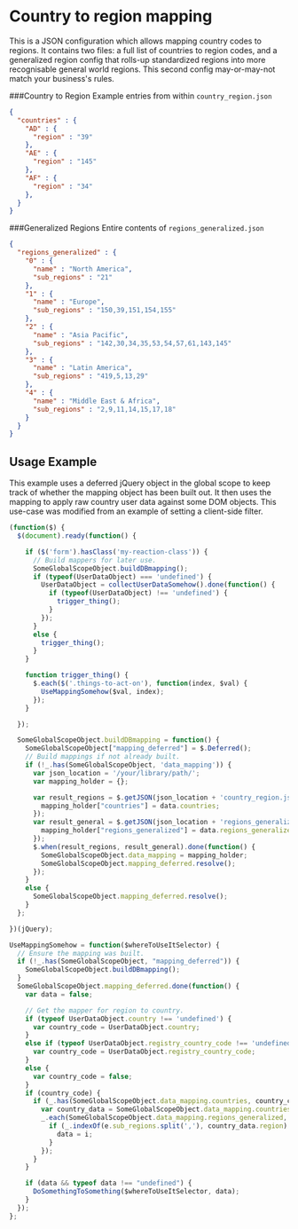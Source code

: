 Country to region mapping
==============

This is a JSON configuration which allows mapping country codes to regions. It contains two files: a full list of countries to region codes, and a generalized region config that rolls-up standardized regions into more recognisable general world regions. This second config may-or-may-not match your business's rules.

###Country to Region
Example entries from within `country_region.json`
```json
{
  "countries" : {
    "AD" : {
      "region" : "39"
    },
    "AE" : {
      "region" : "145"
    },
    "AF" : {
      "region" : "34"
    },
  }
}
```

###Generalized Regions
Entire contents of `regions_generalized.json`
```json
{
  "regions_generalized" : {
    "0" : {
      "name" : "North America",
      "sub_regions" : "21"
    },
    "1" : {
      "name" : "Europe",
      "sub_regions" : "150,39,151,154,155"
    },
    "2" : {
      "name" : "Asia Pacific",
      "sub_regions" : "142,30,34,35,53,54,57,61,143,145"
    },
    "3" : {
      "name" : "Latin America",
      "sub_regions" : "419,5,13,29"
    },
    "4" : {
      "name" : "Middle East & Africa",
      "sub_regions" : "2,9,11,14,15,17,18"
    }
  }
}
```

## Usage Example
This example uses a deferred jQuery object in the global scope to keep track of whether the mapping object has been built out. It then uses the mapping to apply raw country user data against some DOM objects. This use-case was modified from an example of setting a client-side filter.

```javascript
(function($) {
  $(document).ready(function() {

    if ($('form').hasClass('my-reaction-class')) {
      // Build mappers for later use.
      SomeGlobalScopeObject.buildDBmapping();
      if (typeof(UserDataObject) === 'undefined') {
        UserDataObject = collectUserDataSomehow().done(function() {
          if (typeof(UserDataObject) !== 'undefined') {
            trigger_thing();
          }
        });
      }
      else {
        trigger_thing();
      }
    }

    function trigger_thing() {
      $.each($('.things-to-act-on'), function(index, $val) {
        UseMappingSomehow($val, index);
      });
    }

  });

  SomeGlobalScopeObject.buildDBmapping = function() {
    SomeGlobalScopeObject["mapping_deferred"] = $.Deferred();
    // Build mappings if not already built.
    if (!_.has(SomeGlobalScopeObject, 'data_mapping')) {
      var json_location = '/your/library/path/';
      var mapping_holder = {};

      var result_regions = $.getJSON(json_location + 'country_region.json').done(function(data) {
        mapping_holder["countries"] = data.countries;
      });
      var result_general = $.getJSON(json_location + 'regions_generalized.json').done(function(data) {
        mapping_holder["regions_generalized"] = data.regions_generalized;
      });
      $.when(result_regions, result_general).done(function() {
        SomeGlobalScopeObject.data_mapping = mapping_holder;
        SomeGlobalScopeObject.mapping_deferred.resolve();
      });
    }
    else {
      SomeGlobalScopeObject.mapping_deferred.resolve();
    }
  };

})(jQuery);

UseMappingSomehow = function($whereToUseItSelector) {
  // Ensure the mapping was built.
  if (!_.has(SomeGlobalScopeObject, "mapping_deferred")) {
    SomeGlobalScopeObject.buildDBmapping();
  }
  SomeGlobalScopeObject.mapping_deferred.done(function() {
    var data = false;

    // Get the mapper for region to country.
    if (typeof UserDataObject.country !== 'undefined') {
      var country_code = UserDataObject.country;
    }
    else if (typeof UserDataObject.registry_country_code !== 'undefined') {
      var country_code = UserDataObject.registry_country_code;
    }
    else {
      var country_code = false;
    }
    if (country_code) {
      if (_.has(SomeGlobalScopeObject.data_mapping.countries, country_code)) {
        var country_data = SomeGlobalScopeObject.data_mapping.countries[country_code];
        _.each(SomeGlobalScopeObject.data_mapping.regions_generalized, function(e, i) {
          if (_.indexOf(e.sub_regions.split(','), country_data.region) !== -1) {
            data = i;
          }
        });
      }
    }

    if (data && typeof data !== "undefined") {
      DoSomethingToSomething($whereToUseItSelector, data);
    }
  });
};
```
